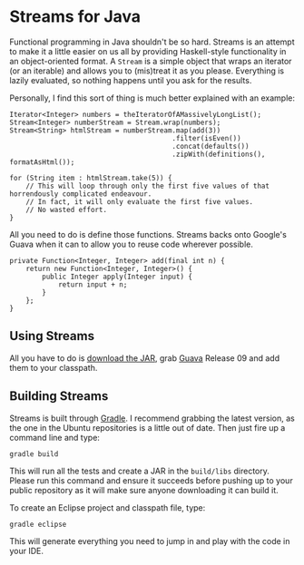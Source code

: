 Streams for Java
================

Functional programming in Java shouldn't be so hard. Streams is an attempt to make it a little easier on us all by
providing Haskell-style functionality in an object-oriented format. A `Stream` is a simple object that wraps an
iterator (or an iterable) and allows you to (mis)treat it as you please. Everything is lazily evaluated, so nothing
happens until you ask for the results.

Personally, I find this sort of thing is much better explained with an example:

    Iterator<Integer> numbers = theIteratorOfAMassivelyLongList();
    Stream<Integer> numberStream = Stream.wrap(numbers);
    Stream<String> htmlStream = numberStream.map(add(3))
                                            .filter(isEven())
                                            .concat(defaults())
                                            .zipWith(definitions(), formatAsHtml());

    for (String item : htmlStream.take(5)) {
        // This will loop through only the first five values of that horrendously complicated endeavour.
        // In fact, it will only evaluate the first five values.
        // No wasted effort.
    }

All you need to do is define those functions. Streams backs onto Google's Guava when it can to allow you to reuse code
wherever possible.

    private Function<Integer, Integer> add(final int n) {
        return new Function<Integer, Integer>() {
            public Integer apply(Integer input) {
                return input + n;
            }
        };
    }

Using Streams
-------------

All you have to do is [download the JAR][Streams-0.1.jar], grab [Guava][] Release 09 and add them to your classpath.

  [Streams-0.1.jar]: https://github.com/downloads/SamirTalwar/Streams/Streams-0.1.jar
  [Guava]: http://code.google.com/p/guava-libraries/

Building Streams
----------------

Streams is built through [Gradle][]. I recommend grabbing the latest version, as the one in the Ubuntu repositories is
a little out of date. Then just fire up a command line and type:

    gradle build

This will run all the tests and create a JAR in the `build/libs` directory. Please run this command and ensure it
succeeds before pushing up to your public repository as it will make sure anyone downloading it can build it.

To create an Eclipse project and classpath file, type:

    gradle eclipse

This will generate everything you need to jump in and play with the code in your IDE.

  [Gradle]: http://gradle.org/
